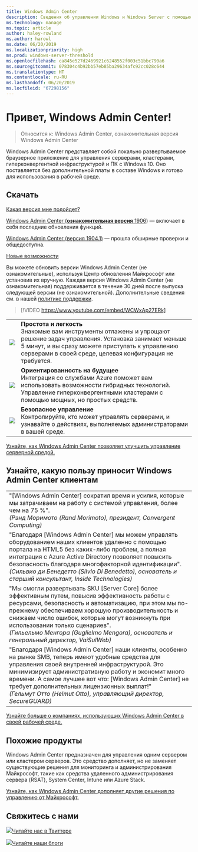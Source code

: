 ```yaml
---
title: Windows Admin Center
description: Сведения об управлении Windows и Windows Server с помощью нового браузерного приложения Windows Admin Center (ранее — проект Honolulu)
ms.technology: manage
ms.topic: article
author: haley-rowland
ms.author: harowl
ms.date: 06/20/2019
ms.localizationpriority: high
ms.prod: windows-server-threshold
ms.openlocfilehash: ca845e527d2469921c6248552f003c51bbc790a6
ms.sourcegitcommit: 078304c4b92bb57eb85ba29634afc92cc028c644
ms.translationtype: HT
ms.contentlocale: ru-RU
ms.lasthandoff: 06/20/2019
ms.locfileid: "67298156"
---
```

# <a name="hello-windows-admin-center"></a>Привет, Windows Admin Center!

>Относится к: Windows Admin Center, ознакомительная версия Windows Admin Center

Windows Admin Center представляет собой локально развертываемое браузерное приложение для управления серверами, кластерами, гиперконвергентной инфраструктурой и ПК с Windows 10. Оно поставляется без дополнительной платы в составе Windows и готово для использования в рабочей среде.

## <a name="download-now"></a>Скачать

[Какая версия мне подойдет?](faq.md#what-is-windows-admin-center-preview-which-version-is-right-for-me)

[Windows Admin Center (**ознакомительная версия** 1906](https://www.microsoft.com/en-us/software-download/windowsinsiderpreviewserver)) — включает в себя последние обновления функций.

[Windows Admin Center (версия 1904.1)](https://aka.ms/WACDownload) — прошла обширные проверки и общедоступна.

[Новые возможности](../overview.md#release-history)

Вы можете обновить версии Windows Admin Center (не ознакомительные), используя Центр обновления Майкрософт или установив их вручную. Каждая версия Windows Admin Center (не ознакомительная) поддерживается в течение 30 дней после выпуска следующей версии (не ознакомительной). Дополнительные сведения см. в нашей [​​политике поддержки](../support/index.md).

>[!VIDEO https://www.youtube.com/embed/WCWxAp27ERk]

|     |     |
| --- | --- |
| ![](../media/simple-icon.png)| **Простота и легкость** <br/> Знакомые вам инструменты отлажены и упрощают решение задач управления. Установка занимает меньше 5 минут, и вы сразу можете приступать к управлению серверами в своей среде, целевая конфигурация не требуется. |
| ![](../media/future-icon.png)| **Ориентированность на будущее** <br/> Интеграция со службами Azure поможет вам использовать возможности гибридных технологий. Управление гиперконвергентными кластерами с помощью мощных, но простых средств. |
| ![](../media/secure-icon.png)| **Безопасное управление** <br/> Контролируйте, кто может управлять серверами, и узнавайте о действиях, выполняемых администраторами в вашей среде. |

[Узнайте, как Windows Admin Center позволяет улучшить управление серверной средой.](../overview.md)

## <a name="see-how-customers-are-benefitting-from-windows-admin-center"></a>Узнайте, какую пользу приносит Windows Admin Center клиентам

|     |
| --- |
| "[Windows Admin Center] сократил время и усилия, которые мы затрачиваем на работу с системой управления, более чем на 75 %".<br> *(Рэнд Моримото (Rand Morimoto), президент, Convergent Computing)* |
| "Благодаря [Windows Admin Center] мы можем управлять оборудованием наших клиентов удаленно с помощью портала на HTML5 без каких-либо проблем, а полная интеграция с Azure Active Directory позволяет повысить безопасность благодаря многофакторной идентификации".<br/> *(Сильвио ди Бенедетто (Silvio Di Benedetto), основатель и старший консультант, Inside Technologies)* |
| "Мы смогли развертывать SKU [Server Core] более эффективным путем, повысив эффективность работы с ресурсами, безопасность и автоматизацию, при этом мы по-прежнему обеспечиваем хорошую производительность и снижаем число ошибок, которые могут возникнуть при использовании только сценариев". <br/> *(Гильельмо Менгора (Guglielmo Mengora), основатель и генеральный директор, VaiSulWeb)* |
| "Благодаря [Windows Admin Center] наши клиенты, особенно на рынке SMB, теперь имеют удобные средства для управления своей внутренней инфраструктурой. Это минимизирует административную работу и экономит много времени. А самое лучшее вот что: [Windows Admin Center] не требует дополнительных лицензионных выплат!" <br/> *(Гельмут Отто (Helmut Otto), управляющий директор, SecureGUARD)* |

[Узнайте больше о компаниях, использующих Windows Admin Center в своей рабочей среде.](case-studies.md)

## <a name="related-products"></a>Похожие продукты

Windows Admin Center предназначен для управления одним сервером или кластером серверов. Это средство дополняет, но не заменяет существующие решения для мониторинга и администрирования Майкрософт, такие как средства удаленного администрирования сервера (RSAT), System Center, Intune или Azure Stack.

[Узнайте, как Windows Admin Center дополняет другие решения по управлению от Майкрософт.](related-management.md)

## <a name="connect-with-us"></a>Свяжитесь с нами

![](//img-prod-cms-rt-microsoft-com.akamaized.net/cms/api/am/imageFileData/REOolR)[Читайте нас в Твиттере](https://twitter.com/servermgmt)

![](//img-prod-cms-rt-microsoft-com.akamaized.net/cms/api/am/imageFileData/REOtyw)[Читайте наши блоги](https://blogs.technet.microsoft.com/servermanagement/)